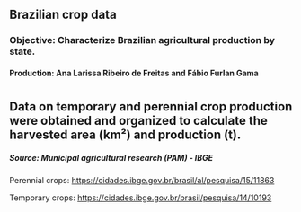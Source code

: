 ## Brazilian crop data
### Objective: Characterize Brazilian agricultural production by state.
#### Production: Ana Larissa Ribeiro de Freitas and Fábio Furlan Gama

#

## Data on temporary and perennial crop production were obtained and organized to calculate the harvested area (km²) and production (t).


##### Source: Municipal agricultural research (PAM) - IBGE 

Perennial crops: https://cidades.ibge.gov.br/brasil/al/pesquisa/15/11863

Temporary crops: https://cidades.ibge.gov.br/brasil/pesquisa/14/10193
